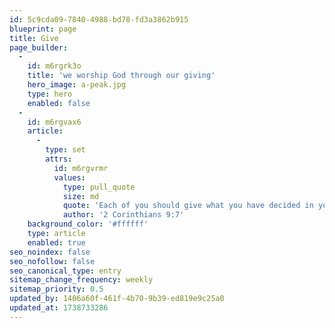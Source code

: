 ```yaml
---
id: 5c9cda09-7840-4988-bd78-fd3a3862b915
blueprint: page
title: Give
page_builder:
  -
    id: m6rgrk3o
    title: 'we worship God through our giving'
    hero_image: a-peak.jpg
    type: hero
    enabled: false
  -
    id: m6rgvax6
    article:
      -
        type: set
        attrs:
          id: m6rgvrmr
          values:
            type: pull_quote
            size: md
            quote: 'Each of you should give what you have decided in your heart to give, not reluctantly or under compulsion, for God loves a cheerful giver.'
            author: '2 Corinthians 9:7'
    background_color: '#ffffff'
    type: article
    enabled: true
seo_noindex: false
seo_nofollow: false
seo_canonical_type: entry
sitemap_change_frequency: weekly
sitemap_priority: 0.5
updated_by: 1406a60f-461f-4b70-9b39-ed819e9c25a0
updated_at: 1738733286
---
```

